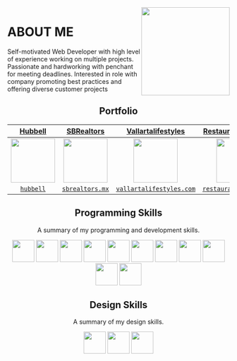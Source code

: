   <img align='right' src='https://raw.githubusercontent.com/devalan/devalan/master/logo/rose.png' width='200"'>  

# ABOUT ME
Self-motivated Web Developer with high level of experience working on multiple
projects. Passionate and hardworking with penchant for meeting deadlines.
Interested in role with company promoting best practices and offering diverse
customer projects 

<h2 align="center">Portfolio</h2>

| <a href="">**Hubbell**</a> | <a href="https://sbrealtors.mx/">**SBRealtors**</a> | <a href="https://vallartalifestyles.com/">**Vallartalifestyles**</a> | <a href="https://restaurantweekpv.com/">**Restaurant Week PV**</a> |
| :---: | :---: | :---: | :---: |
| <img align='center' src='https://raw.githubusercontent.com/cloudxyz/devalan/master/portfolio/hubbell.png' height='100px'> | <img align='center' src='https://raw.githubusercontent.com/cloudxyz/devalan/master/portfolio/sb.png' height='100px'> | <img align='center' src='https://raw.githubusercontent.com/cloudxyz/devalan/master/portfolio/vl.png' height='100px'>  | <img align='center' src='https://raw.githubusercontent.com/cloudxyz/devalan/master/portfolio/rw.png' height='100px'> |
| <a href="">`hubbell`</a> | <a href="https://sbrealtors.mx/">`sbrealtors.mx`</a> | <a href="https://vallartalifestyles.com/">`vallartalifestyles.com`</a> | <a href="https://restaurantweekpv.com/">`restaurantweekpv.com`</a> |

<h2 align="center">Programming Skills</h2>
<p align="center">A summary of my programming and development skills.</p>

<p align="center">
  <img src='https://raw.githubusercontent.com/cloudxyz/devalan/master/skills/php.png' height='50px'>
  <img src='https://raw.githubusercontent.com/cloudxyz/devalan/master/skills/python.png' height='50px'>
  <img src='https://raw.githubusercontent.com/cloudxyz/devalan/master/skills/css.png' height='50px'>
  <img src='https://raw.githubusercontent.com/cloudxyz/devalan/master/skills/html.png' height='50px'>
  <img src='https://raw.githubusercontent.com/cloudxyz/devalan/master/skills/javascript.jpg' height='50px'>
  <img src='https://raw.githubusercontent.com/cloudxyz/devalan/master/skills/mongo.png' height='50px'>
  <img src='https://raw.githubusercontent.com/cloudxyz/devalan/master/skills/nodejs.png' height='50px'>
  <img src='https://raw.githubusercontent.com/cloudxyz/devalan/master/skills/angular.png' height='50px'>
  <img src='https://raw.githubusercontent.com/cloudxyz/devalan/master/skills/react.png' height='50px'>
  <img src='https://raw.githubusercontent.com/cloudxyz/devalan/master/skills/laravel.png' height='50px'>
  <img src='https://raw.githubusercontent.com/cloudxyz/devalan/master/skills/wordpress.png' height='50px'>
</p>

<h2 align="center">Design Skills</h2>
<p align="center">A summary of my design skills.</p>

<p align="center">
  <img src='https://raw.githubusercontent.com/cloudxyz/devalan/master/skills/photoshop.png' height='50px'>
  <img src='https://raw.githubusercontent.com/cloudxyz/devalan/master/skills/illustrator.png' height='50px'>
  <img src='https://raw.githubusercontent.com/cloudxyz/devalan/master/skills/webflow.png' height='50px'>
</p>
